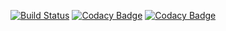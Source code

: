 [![Build Status](https://travis-ci.org/dcaba/wemeet.svg?branch=master)](https://travis-ci.org/dcaba/wemeet)
[![Codacy Badge](https://api.codacy.com/project/badge/grade/49ab183749944627ab427bc56d2351db)](https://www.codacy.com/app/dani-caba/wemeet)
[![Codacy Badge](https://api.codacy.com/project/badge/coverage/49ab183749944627ab427bc56d2351db)](https://www.codacy.com/app/dani-caba/wemeet)
